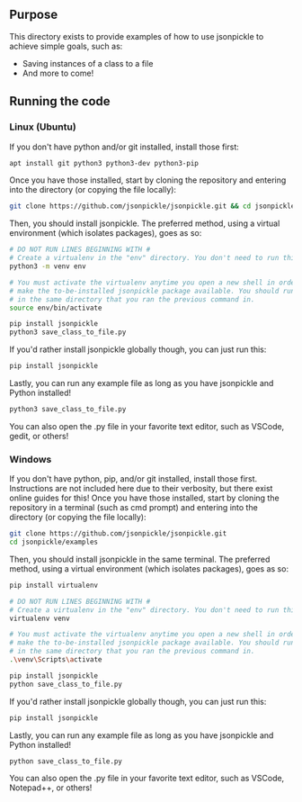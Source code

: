 ## Purpose
This directory exists to provide examples of how to use jsonpickle to achieve simple goals, such as:
- Saving instances of a class to a file
- And more to come!

## Running the code
### Linux (Ubuntu)
If you don't have python and/or git installed, install those first:
```sh
apt install git python3 python3-dev python3-pip
```
Once you have those installed, start by cloning the repository and entering into the directory (or copying the file locally):
```sh
git clone https://github.com/jsonpickle/jsonpickle.git && cd jsonpickle/examples
```
Then, you should install jsonpickle. The preferred method, using a virtual environment (which isolates packages), goes as so:
```sh
# DO NOT RUN LINES BEGINNING WITH #
# Create a virtualenv in the "env" directory. You don't need to run this again.
python3 -m venv env

# You must activate the virtualenv anytime you open a new shell in order to
# make the to-be-installed jsonpickle package available. You should run this
# in the same directory that you ran the previous command in.
source env/bin/activate

pip install jsonpickle
python3 save_class_to_file.py
```
If you'd rather install jsonpickle globally though, you can just run this:
```sh
pip install jsonpickle
```
Lastly, you can run any example file as long as you have jsonpickle and Python installed!
```sh
python3 save_class_to_file.py
```
You can also open the .py file in your favorite text editor, such as VSCode, gedit, or others!
### Windows
If you don't have python, pip, and/or git installed, install those first. Instructions are not included here due to their verbosity, but there exist online guides for this!
Once you have those installed, start by cloning the repository in a terminal (such as cmd prompt) and entering into the directory (or copying the file locally):
```sh
git clone https://github.com/jsonpickle/jsonpickle.git
cd jsonpickle/examples
```
Then, you should install jsonpickle in the same terminal. The preferred method, using a virtual environment (which isolates packages), goes as so:
```sh
pip install virtualenv

# DO NOT RUN LINES BEGINNING WITH #
# Create a virtualenv in the "env" directory. You don't need to run this again.
virtualenv venv

# You must activate the virtualenv anytime you open a new shell in order to
# make the to-be-installed jsonpickle package available. You should run this
# in the same directory that you ran the previous command in.
.\venv\Scripts\activate

pip install jsonpickle
python save_class_to_file.py
```
If you'd rather install jsonpickle globally though, you can just run this:
```sh
pip install jsonpickle
```
Lastly, you can run any example file as long as you have jsonpickle and Python installed!
```sh
python save_class_to_file.py
```
You can also open the .py file in your favorite text editor, such as VSCode, Notepad++, or others!
